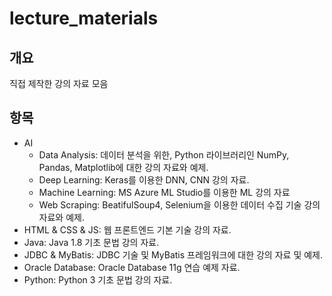 # lecture_materials

## 개요
직접 제작한 강의 자료 모음

## 항목
- AI
  - Data Analysis: 데이터 분석을 위한, Python 라이브러리인 NumPy, Pandas, Matplotlib에 대한 강의 자료와 예제.
  - Deep Learning: Keras를 이용한 DNN, CNN 강의 자료.
  - Machine Learning: MS Azure ML Studio를 이용한 ML 강의 자료
  - Web Scraping: BeatifulSoup4, Selenium을 이용한 데이터 수집 기술 강의 자료와 예제.
- HTML & CSS & JS: 웹 프론트엔드 기본 기술 강의 자료.
- Java: Java 1.8 기초 문법 강의 자료.
- JDBC & MyBatis: JDBC 기술 및 MyBatis 프레임워크에 대한 강의 자료 및 예제.
- Oracle Database: Oracle Database 11g 연습 예제 자료.
- Python: Python 3 기초 문법 강의 자료.
